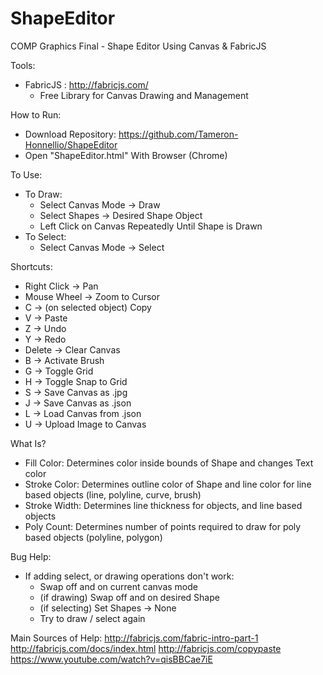 # ShapeEditor
 COMP Graphics Final - Shape Editor Using Canvas & FabricJS

 Tools:
 - FabricJS : http://fabricjs.com/
    - Free Library for Canvas Drawing and Management

How to Run:
- Download Repository: https://github.com/Tameron-Honnellio/ShapeEditor
- Open "ShapeEditor.html" With Browser (Chrome)

To Use:
- To Draw: 
    - Select Canvas Mode -> Draw
    - Select Shapes -> Desired Shape Object
    - Left Click on Canvas Repeatedly Until Shape is Drawn
- To Select: 
    - Select Canvas Mode -> Select

Shortcuts:
- Right Click -> Pan
- Mouse Wheel -> Zoom to Cursor
- C -> (on selected object) Copy
- V -> Paste
- Z -> Undo
- Y -> Redo
- Delete -> Clear Canvas
- B -> Activate Brush
- G -> Toggle Grid
- H -> Toggle Snap to Grid
- S -> Save Canvas as .jpg
- J -> Save Canvas as .json
- L -> Load Canvas from .json
- U -> Upload Image to Canvas

What Is?
- Fill Color: Determines color inside bounds of Shape and changes Text color
- Stroke Color: Determines outline color of Shape and line color for line based objects (line, polyline, curve, brush)
- Stroke Width: Determines line thickness for objects, and line based objects
- Poly Count: Determines number of points required to draw for poly based objects (polyline, polygon)

Bug Help:
- If adding select, or drawing operations don't work:
    - Swap off and on current canvas mode
    - (if drawing) Swap off and on desired Shape
    - (if selecting) Set Shapes -> None
    - Try to draw / select again

Main Sources of Help:
http://fabricjs.com/fabric-intro-part-1
http://fabricjs.com/docs/index.html
http://fabricjs.com/copypaste
https://www.youtube.com/watch?v=qisBBCae7iE
